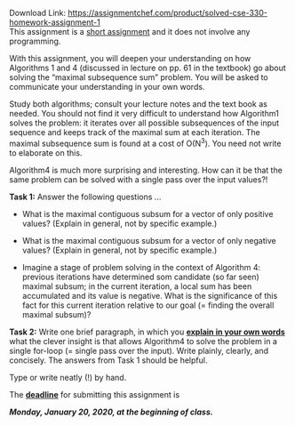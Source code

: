 Download Link: https://assignmentchef.com/product/solved-cse-330-homework-assignment-1
<br>
This assignment is a <u>short assignment</u> and it does not involve any programming.




With this assignment, you will deepen your understanding on how Algorithms 1 and 4 (discussed in lecture on pp. 61 in the textbook) go about solving the “maximal subsequence sum” problem. You will be asked to communicate your understanding in your own words.




Study both algorithms; consult your lecture notes and the text book as needed. You should not find it very difficult to understand how Algorithm1 solves the problem: it iterates over all possible subsequences of the input sequence and keeps track of the maximal sum at each iteration. The maximal subsequence sum is found at a cost of O(N<sup>3</sup>). You need not write to elaborate on this.




Algorithm4 is much more surprising and interesting.  How can it be that the same problem  can be solved with a single pass over the input values?!




<strong>Task 1:</strong> Answer the following questions …




<ul>

 <li>What is the maximal contiguous subsum for a vector of only positive values? (Explain in general, not by specific example.)</li>

</ul>




<ul>

 <li>What is the maximal contiguous subsum for a vector of only negative values? (Explain in general, not by specific example.)</li>

</ul>




<ul>

 <li>Imagine a stage of problem solving in the context of Algorithm 4: previous iterations have determined som candidate (so far seen) maximal subsum; in the current iteration, a local sum has been accumulated and its value is negative. What is the significance of this fact  for this current iteration relative to our goal (= finding the overall maximal subsum)?</li>

</ul>




<strong>Task 2:</strong>  Write one brief paragraph, in which you <strong><u>explain in your own words</u></strong> what the clever insight is that allows Algorithm4 to solve the problem in a single for-loop (= single pass over the input). Write plainly, clearly, and concisely.  The answers from Task 1 should be helpful.




Type or write neatly (!) by hand.




The <strong><u>deadline</u></strong> for submitting this assignment is




<strong><em>Monday, January 20, 2020, at the beginning of class.  </em></strong>


